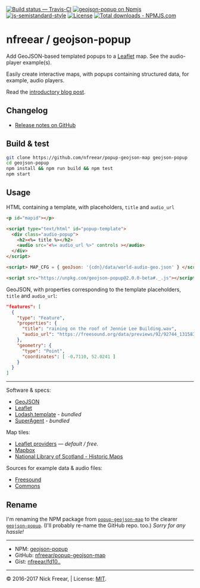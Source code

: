 
[![Build status — Travis-CI][travis-icon]][travis]
[![geojson-popup on Npmjs][npm-icon]][npm]
[![js-semistandard-style][semi-icon]][semi]
[![License][license-icon]][mit]
[![Total downloads - NPMJS.com][downl-icon]][npm]


# nfreear / geojson-popup

Add GeoJSON-based templated popups to a [Leaflet][] map. See the audio-player example(s).

Easily create interactive maps, with popups containing structured data, for example, audio players.

Read the [introductory blog post][blog].

## Changelog

* [Release notes on GitHub][rel]

## Build & test

```sh
git clone https://github.com/nfreear/popup-geojson-map geojson-popup
cd geojson-popup
npm install && npm run build && npm test
npm start
```

## Usage

HTML containing a template, with placeholders, `title` and `audio_url`

```html
<p id="mapid"></p>

<script type="text/html" id="popup-template">
  <div class="audio-popup">
    <h2><%= title %></h2>
    <audio src="<%= audio_url %>" controls ></audio>
  </div>
</script>

<script> MAP_CFG = { geoJson: '{cdn}/data/world-audio-geo.json' } </script>

<script src="https://unpkg.com/geojson-popup@2.0.0-beta#._.js"></script>
```

GeoJSON, with properties corresponding to the template placeholders, `title` and `audio_url`:

```json
"features": [
  {
    "type": "Feature",
    "properties": {
      "title": "raining on the roof of Jennie Lee Building.wav",
      "audio_url": "https://freesound.org/data/previews/92/92744_1315834-lq.mp3"
    },
    "geometry": {
      "type": "Point",
      "coordinates": [ -0.7110, 52.0241 ]
    }
  }
]
```

---

Software & specs:
* [GeoJSON][]
* [Leaflet][]
* [Lodash.template][_tpl] - _bundled_
* [SuperAgent][] - _bundled_

Map tiles:
* [Leaflet providers][prov] — _default / free._
* [Mapbox][]
* [National Library of Scotland - Historic Maps][NLS]

Sources for example data & audio files:
* [Freesound][]
* [Commons][]

## Rename

I'm renaming the NPM package from [`popup-geojson-map`][npm-old] to the clearer [`geojson-popup`][npm].
(I'll probably re-name the GitHub repo. too.) _Sorry for any hassle!_


---

* NPM:    [geojson-popup][npm]
* GitHub: [nfreear/popup-geojson-map][]
* Gist:   [nfreear/fd10..][gist]

---
&copy; 2016-2017 Nick Freear, | License: [MIT][].


[blog]: http://nick.freear.org.uk/2017/06/27/geojson-popup-leaflet.html?utm_source=npm
[MIT]: https://nfreear.mit-license.org/2016-2017 "MIT License | © 2016-2017 Nick Freear (date: 2016-09-26)"
[travis-icon]: https://travis-ci.org/nfreear/popup-geojson-map.svg
[travis]: https://travis-ci.org/nfreear/popup-geojson-map "Build status – Travis-CI"
[npm-old]: https://npmjs.com/package/popup-geojson-map
[npm]: https://npmjs.com/package/geojson-popup
[nfreear/popup-geojson-map]: https://github.com/nfreear/popup-geojson-map
[rel]: https://github.com/nfreear/popup-geojson-map/releases
[gist]: https://gist.github.com/nfreear/fd1005a2af7a8166862011b8fcb8a821 "Original JS"
[resume]: https://gist.github.com/nfreear/cceecc6e1cabdf8f8f4302aaed10923d "Resume GeoJSON"

[RFC]: https://tools.ietf.org/html/rfc7946 "The GeoJSON Format, August 2016."
[GeoJSON]: http://geojson.org/
[Leaflet]: http://leafletjs.com/examples/geojson.html
[SuperAgent]: https://visionmedia.github.io/superagent/
[Superagent-X]: http://smalljs.org/ajax/superagent/
[Lodash]: https://lodash.com/
[_tpl]: https://npmjs.com/package/lodash.template
[Underscore.js]: http://underscorejs.org/
[Freesound]: https://freesound.org/search/?q=metro "Freesound search: 'metro'"
[Commons]: https://commons.wikimedia.org/wiki/Category:Audio_files_of_music
[prov]: https://leaflet-extras.github.io/leaflet-providers/preview/
  "'This page shows mini maps for all the layers available in Leaflet-providers.'"
[Mapbox]: https://www.mapbox.com/
[NLS]: http://maps.nls.uk/projects/api/ "National Library of Scotland - Historic Maps API."

[semi]: https://github.com/Flet/semistandard
[semi-icon]: https://img.shields.io/badge/code_style-semistandard-brightgreen.svg
  "Javascript coding style — 'semistandard'"
[npm-icon]: https://img.shields.io/npm/v/geojson-popup.svg "Latest version ~ on NPM"
[license-icon]: https://img.shields.io/npm/l/geojson-popup.svg
[downl-icon]: https://img.shields.io/npm/dt/geojson-popup.svg "Count of total downloads ~NPM"

<!-- Easily create interactive maps, with popups containing structured data, for example, audio players. -->
[end]: //end

